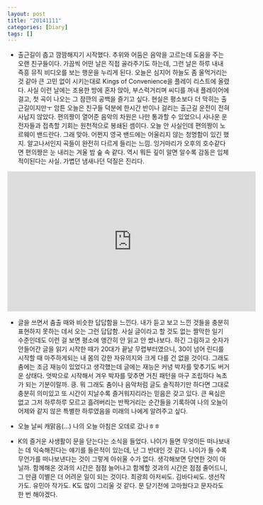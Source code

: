```yaml
---
layout: post
title: "20141111"
categories: [Diary]
tags: []
---
```


+ 출근길이 춥고 깜깜해지기 시작했다. 추위와 어둠은 음악을 고르는데 도움을 주는 오랜 친구들이다. 가끔씩 어떤 날은 직접 골라주기도 하는데, 그런 날은 하루 내내 즉흥 뮤직 비디오를 보는 행운을 누리게 된다. 오늘은 심지어 하늘도 좀 울먹거리는 것 같아 큰 고민 없이 시키는대로 Kings of Convenience을 플레이 리스트에 올렸다. 사실 이런 날에는 조용한 방에 혼자 앉아, 부스럭거리며 씨디를 꺼내 플레이어에 걸고, 첫 곡이 나오는 그 잠깐의 공백을 즐기고 싶다. 현실은 평소보다 더 막히는 출근길이지만ㅜ 암튼 오늘은 친구들 덕분에 한시간 반이나 걸리는 출근길 운전이 전혀 사납지 않았다. 편의짱이 열어준 음악의 차원은 나만 통과할 수 있었으니 사나운 운전자들과 접촉할 기회는 원천적으로 봉쇄된 셈이다. 오늘 안 사실인데 편의짱이 노르웨이 밴드란다. 그래 맞아. 어쩐지 영국 밴드에는 어울리지 않는 청명함이 있긴 했지. 알고나서인지 곡들이 완전히 다르게 들리는 느낌. 잉거마리가 오후의 호수같다면 편의짱은 눈 내리는 겨울 밤 숲 속 같다. 역시 뭐든 깊이 알면 알수록 감동은 입체적이된다는 사실. 가볍던 냄새나던 덕질은 진리다.  

<iframe width="560" height="316" src="https://www.youtube.com/embed/c-ppARtcQfo" title="YouTube video player" frameborder="0" allow="accelerometer; autoplay; clipboard-write; encrypted-media; gyroscope; picture-in-picture" allowfullscreen></iframe>

+ 글을 쓰면서 춤출 때와 비슷한 답답함을 느낀다. 내가 듣고 보고 느낀 것들을 충분히 표현하지 못하는 데서 오는 그런 답답함. 사실 글이라고 할 것도 없는 짤막한 일기 수준인데도 이런 걸 보면 평소에 앵간히 안 읽고 안 썼나보다. 하긴 그림하고 숫자가 안들어간 글을 읽기 시작한 때가 20대가 끝날 무렵부터였으니, 30이 넘어 린디를 시작할 때 마주하게되는 내 몸의 강한 자유의지와 크게 다를 건 없을 것이다. 그래도 춤에는 조금 재능이 있었다고 생각했는데 글에는 재능은 커녕 박자를 맞추기도 버거운 상태다. 엇박으로 시작해서 겨우 박자를 맞추면 거친 패턴을 마구 조립하다 녹초가 되는 기분이랄까. 킁. 뭐 그래도 춤이나 음악처럼 글도 솔직하기만 하다면 그대로 충분히 의미있고 또 시간이 지날수록 즐거워지리라는 믿음은 갖고 있다. 큰 욕심은 없고 그저 하루하루 모르고 흘려버리는 반짝거리는 순간들을 기록하여 나의 오늘이 어제와 같지 않은 특별한 하루였음을 미래의 나에게 알려주고 싶다.  

+ 오늘 날씨 캐맑음(...) 나의 오늘 아침은 오데로 갔나ㅎㅎ  

+ K의 즐거운 사생활이 문을 닫는다는 소식을 들었다. 나이가 들면 무엇이든 떠나보내는 데 익숙해진다는 얘기를 들은적이 있는데, 난 그 반대인 것 같다. 나이가 들 수록 무언가를 떠나보낸다는 것이 그렇게 아쉬울 수가 없다. 생각해보면 당연한 것이 아닐까. 함께해온 것과의 시간은 점점 늘어나고 함께할 것과의 시간은 점점 줄어드니, 그 만큼 이별은 더 어려운 일이 되는 것이다. 최광희 아저씨도. 김바다씨도. 생선작가도. 유민아 작가도. K도 많이 그리울 것 같다. 문 닫기전에 고마웠다고 문자라도 한 번 해야겠다.  
